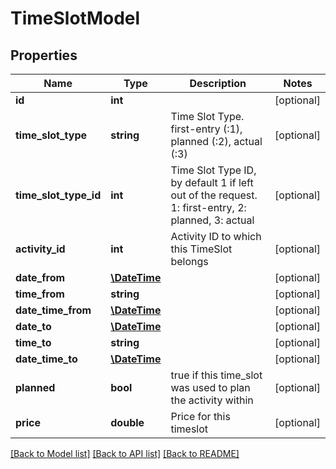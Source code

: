 # TimeSlotModel

## Properties
Name | Type | Description | Notes
------------ | ------------- | ------------- | -------------
**id** | **int** |  | [optional] 
**time_slot_type** | **string** | Time Slot Type. first-entry (:1), planned (:2), actual (:3) | [optional] 
**time_slot_type_id** | **int** | Time Slot Type ID, by default 1 if left out of the request. 1: first-entry, 2: planned, 3: actual | [optional] 
**activity_id** | **int** | Activity ID to which this TimeSlot belongs | [optional] 
**date_from** | [**\DateTime**](Date.md) |  | [optional] 
**time_from** | **string** |  | [optional] 
**date_time_from** | [**\DateTime**](\DateTime.md) |  | [optional] 
**date_to** | [**\DateTime**](Date.md) |  | [optional] 
**time_to** | **string** |  | [optional] 
**date_time_to** | [**\DateTime**](\DateTime.md) |  | [optional] 
**planned** | **bool** | true if this time_slot was used to plan the activity within | [optional] 
**price** | **double** | Price for this timeslot | [optional] 

[[Back to Model list]](../README.md#documentation-for-models) [[Back to API list]](../README.md#documentation-for-api-endpoints) [[Back to README]](../README.md)


